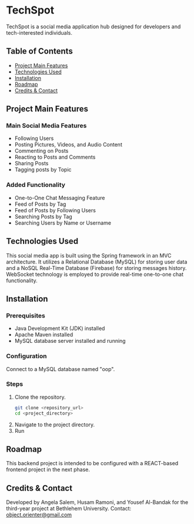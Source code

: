 # TechSpot

TechSpot is a social media application hub designed for developers and tech-interested individuals.

## Table of Contents

- [Project Main Features](#project-main-features)
- [Technologies Used](#technologies-used)
- [Installation](#installation)
- [Roadmap](#roadmap)
- [Credits & Contact](#credits--contact)

## Project Main Features

### Main Social Media Features
- Following Users
- Posting Pictures, Videos, and Audio Content
- Commenting on Posts
- Reacting to Posts and Comments
- Sharing Posts
- Tagging posts by Topic

### Added Functionality
- One-to-One Chat Messaging Feature
- Feed of Posts by Tag
- Feed of Posts by Following Users 
- Searching Posts by Tag
- Searching Users by Name or Username

## Technologies Used

This social media app is built using the Spring framework in an MVC architecture. It utilizes a Relational Database (MySQL) for storing user data and a NoSQL Real-Time Database (Firebase) for storing messages history. WebSocket technology is employed to provide real-time one-to-one chat functionality.

## Installation

### Prerequisites
- Java Development Kit (JDK) installed
- Apache Maven installed
- MySQL database server installed and running

### Configuration

Connect to a MySQL database named "oop".

### Steps
1. Clone the repository.
    ```bash
    git clone <repository_url>
    cd <project_directory>
    ```
2. Navigate to the project directory.
3. Run

## Roadmap

This backend project is intended to be configured with a REACT-based frontend project in the next phase.

## Credits & Contact

Developed by Angela Salem, Husam Ramoni, and Yousef Al-Bandak for the third-year project at Bethlehem University.
Contact: object.orienter@gmail.com
